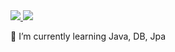 <a href="이동할 링크">
  <img src="https://img.shields.io/badge/Java-blue?style=flat-square&logo=JAVA&logoColor=white"/>
</a>

<a href="이동할 링크">
  <img src="https://img.shields.io/badge/Spring-green?style=flat-square&logo=Spring&logoColor=white"/>
</a>


🌱 I’m currently learning Java, DB, Jpa
